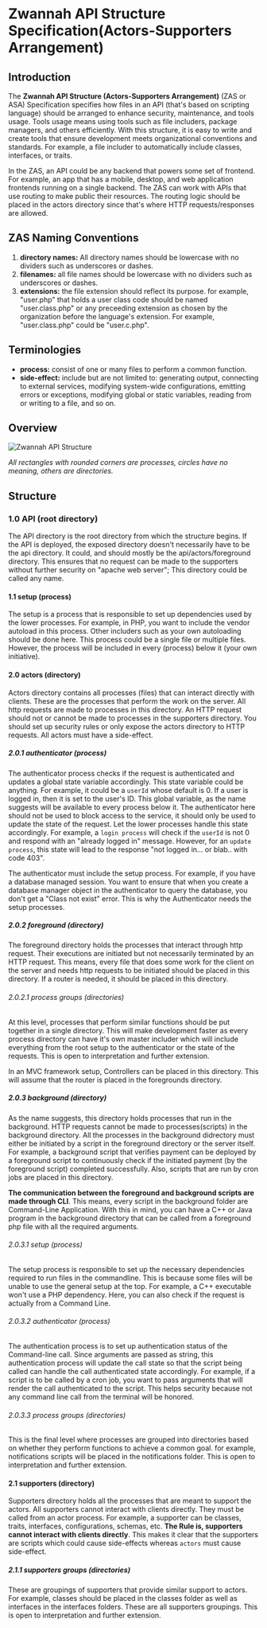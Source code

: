 # Zwannah API Structure Specification(Actors-Supporters Arrangement)

## Introduction
The **Zwannah API Structure (Actors-Supporters Arrangement)** (ZAS or ASA) Specification specifies how files in an API (that's based on scripting language) should be arranged to enhance security, maintenance, and tools usage. Tools usage means using tools such as file includers, package managers, and others efficiently. With this structure, it is easy to write and create tools that ensure development meets organizational conventions and standards. For example, a file includer to automatically include classes, interfaces, or traits.   

In the ZAS, an API could be any backend that powers some set of frontend. For example, an app that has a mobile, desktop, and web application frontends running on a single backend. The ZAS can work with APIs that use routing to make public their resources. The routing logic should be placed in the actors directory since that's where HTTP requests/responses are allowed.

## ZAS Naming Conventions
1. **directory names:** All directory names should be lowercase with no dividers such as underscores or dashes.
2. **filenames:** all file names should be lowercase with no dividers such as underscores or dashes.
3. **extensions:** the file extension should reflect its purpose. for example, "user.php" that holds a user class code should be named "user.class.php" or any preceeding extension as chosen by the organization before the language's extension. For example, "user.class.php" could be "user.c.php".

## Terminologies
- **process:** consist of one or many files to perform a common function.
- **side-effect:** include but are not limited to: generating output, connecting to external services, modifying system-wide configurations, emitting errors or exceptions, modifying global or static variables, reading from or writing to a file, and so on.

## Overview
![Zwannah API Structure](https://user-images.githubusercontent.com/56189552/154704650-4edfda60-4ada-41a1-889d-24b5cb4db515.png)

*All rectangles with rounded corners are processes, circles have no meaning, others are directories.*

## Structure
### 1.0 API (root directory)
The API directory is the root directory from which the structure begins. If the API is deployed, the exposed directory doesn't necessarily have to be the api directory. It could, and should mostly be the api/actors/foreground directory. This ensures that no request can be made to the supporters without further security on "apache web server"; This directory could be called any name.

#### 1.1 setup (process)
The setup is a process that is responsible to set up dependencies used by the lower processes. For example, in PHP, you want to include the vendor autoload in this process. Other includers such as your own autoloading should be done here. This process could be a single file or multiple files. However, the process will be included in every (process) below it (your own initiative).

#### 2.0 actors (directory)
Actors directory contains all processes (files) that can interact directly with clients. These are the processes that perform the work on the server. All http requests are made to processes in this directory. An HTTP request should not or cannot be made to processes in the supporters directory. You should set up security rules or only expose the actors directory to HTTP requests. All actors must have a side-effect.

##### 2.0.1 authenticator (process)
The authenticator process checks if the request is authenticated and updates a global state variable accordingly. This state variable could be anything. For example, it could be a `userId` whose default is 0. If a user is logged in, then it is set to the user's ID. This global variable, as the name suggests will be available to every process below it. The authenticator here should not be used to block access to the service, it should only be used to update the state of the request. Let the lower processes handle this state accordingly.
For example, a `login process` will check if the `userId` is not 0 and respond with an "already logged in" message. However, for an `update process`, this state will lead to the response "not logged in... or blab.. with code 403".  

The authenticator must include the setup process. For example, if you have a database managed session. You want to ensure that when you create a database manager object in the authenticator to query the database, you don't get a "Class not exist" error. This is why the Authenticator needs the setup processes.

##### 2.0.2 foreground (directory)
The foreground directory holds the processes that interact through http request. Their executions are initiated but not necessarily terminated by an HTTP request. This means, every file that does some work for the client on the server and needs http requests to be initiated should be placed in this directory. If a router is needed, it should be placed in this directory. 

###### 2.0.2.1 process groups (directories)
At this level, processes that perform similar functions should be put together in a single directory. This will make development faster as every process directory can have it's own master includer which will include everything from the root setup to the authenticator or the state of the requests. This is open to interpretation and further extension.  

In an MVC framework setup, Controllers can be placed in this directory. This will assume that the router is placed in the foregrounds directory.

##### 2.0.3 background (directory)
As the name suggests, this directory holds processes that run in the background. HTTP requests cannot be made to processes(scripts) in the background directory. All the processes in the background didrectory must either be initiated by a script in the foreground directory or the server itself. For example, a background script that verifies payment can be deployed by a foreground script to continuously check if the initiated payment (by the foreground script) completed successfully. Also, scripts that are run by cron jobs are placed in this directory.  
  
**The communication between the foreground and background scripts are made through CLI**. This means, every script in the background folder are Command-Line Application. With this in mind, you can have a C++ or Java program in the background directory that can be called from a foreground php file with all the required arguments.


###### 2.0.3.1 setup (process)
The setup process is responsible to set up the necessary dependencies required to run files in the commandline. This is because some files will be unable to use the general setup at the top. For example, a C++ executable won't use a PHP dependency. Here, you can also check if the request is actually from a Command Line.

###### 2.0.3.2 authenticator (process)
The authentication process is to set up authentication status of the Command-line call. Since arguments are passed as string, this authentication process will update the call state so that the script being called can handle the call authenticated state accordingly. For example, if a script is to be called by a cron job, you want to pass arguments that will render the call authenticated to the script. This helps security because not any command line call from the terminal will be honored.

###### 2.0.3.3 process groups (directories)
This is the final level where processes are grouped into directories based on whether they perform functions to achieve a common goal. for example, notifications scripts will be placed in the notifications folder. This is open to interpretation and further extension.

#### 2.1 supporters (directory)
Supporters directory holds all the processes that are meant to support the actors. All supporters cannot interact with clients directly. They must be called from an actor process. For example, a supporter can be classes, traits, interfaces, configurations, schemas, etc. **The Rule is, supporters cannot interact with clients directly**. This makes it clear that the supporters are scripts which could cause side-effects whereas `actors` must cause side-effect.

##### 2.1.1 supporters groups (directories)
These are groupings of supporters that provide similar support to actors. For example, classes should be placed in the classes folder as well as interfaces in the interfaces folders. These are all supporters groupings. This is open to interpretation and further extension.



